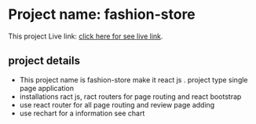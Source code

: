 # Project name: fashion-store

This project Live link: [click here for see live link](https://fashion-store11.netlify.app/).

## project details
- This project name is fashion-store make it react js . project type single page application
- installations ract js, ract routers for page routing and react bootstrap
- use react router for all page routing and review page adding 
- use rechart for a information see chart 

